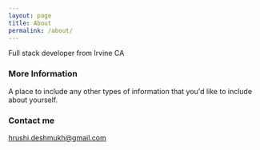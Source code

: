 ```yaml
---
layout: page
title: About
permalink: /about/
---
```


Full stack developer from Irvine CA

### More Information

A place to include any other types of information that you'd like to include about yourself.

### Contact me

[hrushi.deshmukh@gmail.com](mailto:hrushi.deshmukh@gmail.com)
